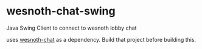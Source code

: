 # wesnoth-chat-swing
Java Swing Client to connect to wesnoth lobby chat

uses [wesnoth-chat](https://github.com/pubudug/wesnoth-chat) as a dependency. Build that project before building this.
